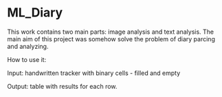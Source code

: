 # ML_Diary
This work contains two main parts: image analysis and text analysis. The main aim of this project was somehow solve the problem of diary parcing and analyzing. 

How to use it:

Input: handwritten tracker with binary cells - filled and empty

Output: table with results for each row.
